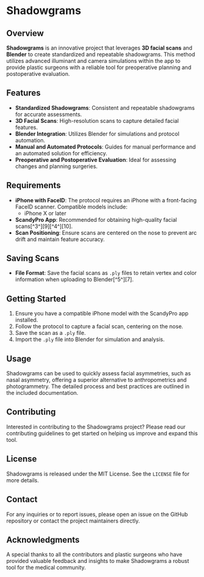 # Shadowgrams

## Overview
**Shadowgrams** is an innovative project that leverages **3D facial scans** and **Blender** to create standardized and repeatable shadowgrams. This method utilizes advanced illuminant and camera simulations within the app to provide plastic surgeons with a reliable tool for preoperative planning and postoperative evaluation.

## Features
- **Standardized Shadowgrams**: Consistent and repeatable shadowgrams for accurate assessments.
- **3D Facial Scans**: High-resolution scans to capture detailed facial features.
- **Blender Integration**: Utilizes Blender for simulations and protocol automation.
- **Manual and Automated Protocols**: Guides for manual performance and an automated solution for efficiency.
- **Preoperative and Postoperative Evaluation**: Ideal for assessing changes and planning surgeries.

## Requirements
- **iPhone with FaceID**: The protocol requires an iPhone with a front-facing FaceID scanner. Compatible models include:
  - iPhone X or later
- **ScandyPro App**: Recommended for obtaining high-quality facial scans[^3^][9][^4^][10].
- **Scan Positioning**: Ensure scans are centered on the nose to prevent arc drift and maintain feature accuracy.

## Saving Scans
- **File Format**: Save the facial scans as `.ply` files to retain vertex and color information when uploading to Blender[^5^][7].

## Getting Started
1. Ensure you have a compatible iPhone model with the ScandyPro app installed.
2. Follow the protocol to capture a facial scan, centering on the nose.
3. Save the scan as a `.ply` file.
4. Import the `.ply` file into Blender for simulation and analysis.

## Usage
Shadowgrams can be used to quickly assess facial asymmetries, such as nasal asymmetry, offering a superior alternative to anthropometrics and photogrammetry. The detailed process and best practices are outlined in the included documentation.

## Contributing
Interested in contributing to the Shadowgrams project? Please read our contributing guidelines to get started on helping us improve and expand this tool.

## License
Shadowgrams is released under the MIT License. See the `LICENSE` file for more details.

## Contact
For any inquiries or to report issues, please open an issue on the GitHub repository or contact the project maintainers directly.

## Acknowledgments
A special thanks to all the contributors and plastic surgeons who have provided valuable feedback and insights to make Shadowgrams a robust tool for the medical community.
